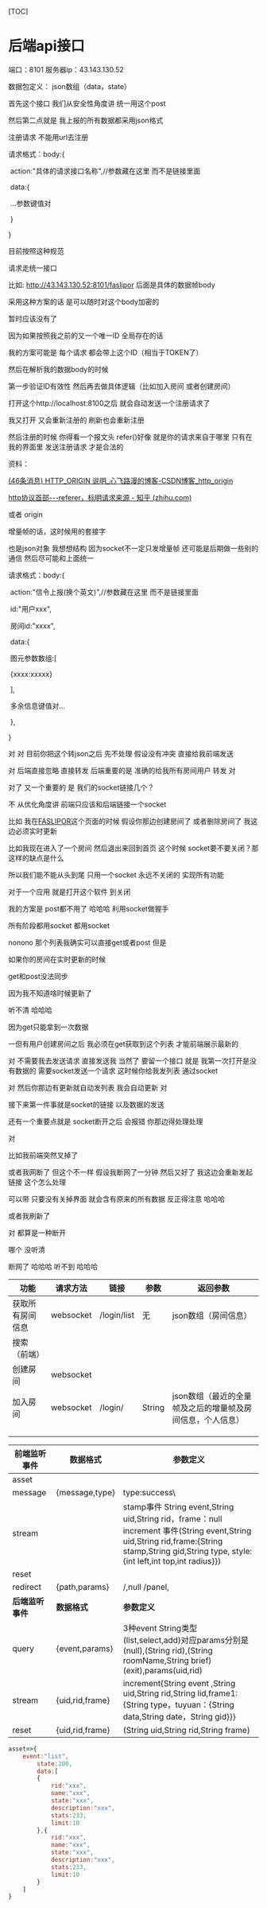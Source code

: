 [TOC]

# 后端api接口

端口：8101
服务器ip：43.143.130.52

数据包定义： json数组（data，state）



首先这个接口 我们从安全性角度讲 统一用这个post

然后第二点就是 我上报的所有数据都采用json格式



注册请求 不能用url去注册

请求格式：body:{

​	action:"具体的请求接口名称",//参数藏在这里 而不是链接里面

​	data:{

​		...参数键值对

​	}

}

目前按照这种规范

请求走统一接口

比如: http://43.143.130.52:8101/faslipor 后面是具体的数据帧body

采用这种方案的话 是可以随时对这个body加密的 



暂时应该没有了

因为如果按照我之前的又一个唯一ID 全局存在的话

我的方案可能是 每个请求 都会带上这个ID（相当于TOKEN了）

然后在解析我的数据body的时候

第一步验证ID有效性 然后再去做具体逻辑（比如加入房间 或者创建房间）

打开这个http://localhost:8100之后 就会自动发送一个注册请求了

我又打开 又会重新注册的 刷新也会重新注册

然后注册的时候 你得看一个报文头 refer()好像 就是你的请求来自于哪里 只有在我的界面里 发送注册请求 才是合法的

资料：

[(46条消息) HTTP_ORIGIN 说明_心飞路漫的博客-CSDN博客_http_origin](https://blog.csdn.net/qq_34924407/article/details/85495508)

[http协议首部---referer，标明请求来源 - 知乎 (zhihu.com)](https://zhuanlan.zhihu.com/p/61996660)

或者 origin



增量帧的话，这时候用的套接字

也是json对象 我想想结构 因为socket不一定只发增量帧 还可能是后期做一些别的通信 然后尽可能和上面统一

请求格式：body:{

​	action:"信令上报(换个英文)",//参数藏在这里 而不是链接里面

​	id:"用户xxx",

​	房间id:"xxxx",

​	data:{

​		图元参数数组:[

​			{xxxx:xxxxx}

​		],

​		多余信息键值对...

​	},

}

对 对 目前你把这个转json之后 先不处理 假设没有冲突 直接给我前端发送

对 后端直接忽略 直接转发 后端重要的是 准确的给我所有房间用户 转发 对



对了 又一个重要的 是 我们的socket链接几个？



不 从优化角度讲 前端只应该和后端链接一个socket



比如 我在[FASLIPOR](http://localhost:8100/)这个页面的时候 假设你那边创建房间了 或者删除房间了 我这边必须实时更新



比如我现在进入了一个房间 然后退出来回到首页 这个时候 socket要不要关闭？那这样的缺点是什么



所以我们能不能从头到尾 只用一个socket 永远不关闭的 实现所有功能

对于一个应用 就是打开这个软件 到关闭



我的方案是 post都不用了 哈哈哈 利用socket做握手

所有阶段都用socket 都用socket

nonono 那个列表我确实可以直接get或者post 但是

如果你的房间在实时更新的时候

get和post没法同步 

因为我不知道啥时候更新了

听不清 哈哈哈



因为get只能拿到一次数据

一但有用户创建房间之后 我必须在get获取到这个列表 才能前端展示最新的

对 不需要我去发送请求 直接发送我 当然了 要留一个接口 就是 我第一次打开是没有数据的 需要socket发送一个请求 这时候你给我发列表 通过socket 

对 然后你那边有更新就自动发列表 我会自动更新 对





接下来第一件事就是socket的链接 以及数据的发送

还有一个重要点就是 socket断开之后 会报错 你那边得处理处理

对

比如我前端突然叉掉了

或者我网断了 但这个不一样 假设我断网了一分钟 然后又好了 我这边会重新发起链接 这个怎么处理

可以带 只要没有关掉界面 就会含有原来的所有数据 反正得注意 哈哈哈

或者我刷新了

对 都算是一种断开

哪个 没听清 

断网了 哈哈哈 听不到 哈哈哈

| 功能       | 请求方法     | 链接      | 参数     | 返回参数                           |
|----------|----------|---------|--------|--------------------------------|
| 获取所有房间信息 | websocket | /login/list | 无      |    json数组（房间信息）           |
| 搜索（前端）   |          |         |        |                                |
| 创建房间     | websocket |         |        |                                |
| 加入房间     | websocket | /login/ | String | json数组（最近的全量帧及之后的增量帧及房间信息，个人信息） |
|          |          |         |        |                                |
|          |          |         |        |                                |
|          |          |         |        |                                |



| 前端监听事件     | 数据格式        | 参数定义                                                                                                                                                                                          |
| ---------------- | --------------- |-----------------------------------------------------------------------------------------------------------------------------------------------------------------------------------------------|
| asset            |                 |                                                                                                                                                                                               |
| message          | {message,type}  | type:success\                                                                                                                                                                                 |
| stream           |                 | stamp事件  String event,String uid,String rid，frame：null <br/>increment 事件(String event,String uid,String rid,frame:{String stamp,String gid,String type, style:{int left,int top,int radius}}) |
| reset            |                 |                                                                                                                                                                                               |
| redirect         | {path,params}   | /,null      /panel,                                                                                                                                                                           |
| **后端监听事件** | **数据格式**    | **参数定义**                                                                                                                                                                                      |
| query            | {event,params}  | 3种event String类型(list,select,add)对应params分别是(null),(String rid),(String roomName,String brief)      (exit),params(uid,rid)                                                                    |
| stream           | {uid,rid,frame} | increment{String event ,String uid,String rid,String lid,frame1:{String type，tuyuan：{String data,String date，String gid}}}                                                                    |
| reset            | {uid,rid,frame} | (String uid,String rid,String frame)                                                                                                                                                          |

```javascript
asset=>{
    event:"list",
        state:200,
        data:[
        {
            rid:"xxx",
            name:"xxx",
            state:"xxx",
            description:"xxx",
            stats:233,
            limit:10
        },{
            rid:"xxx",
            name:"xxx",
            state:"xxx",
            description:"xxx",
            stats:233,
            limit:10
        }
    ]
}
```




​                             

​       

​                       

​                                       